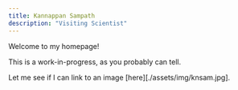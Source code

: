 ```yaml
---
title: Kannappan Sampath
description: "Visiting Scientist"
---
```


Welcome to my homepage!

This is a work-in-progress, as you probably can tell.

Let me see if I can link to an image [here][./assets/img/knsam.jpg]. 